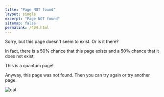 ```yaml
---
title: "Page NOT found"
layout: single
excerpt: "Page NOT found"
sitemap: false
permalink: /404.html
---
```


Sorry, but this page doesn't seem to exist. Or is it there?

In fact, there is a 50% chance that this page exists and a 50% chance that it does not exist,

This is a quantum page!


Anyway, this page was not found. Then you can try again or try another page.


<img src="{{ site.url }}{{ site.baseurl }}/images/andre.png" alt="cat">

<div id="text"></div>
<div id="imagem"></div>


<script>
var y = Math.floor((Math.random() * 2) + 1);
var greet;
var img1 = document.createElement("img");

if (y == 1) {
  greet = "The page exists!";
  img1.src = "/images/andre.png";
} else  {
  greet = "The page does not exists!";
  img1.src = "/images/andre.png";
}
</script>


<script>
document.getElementById("text").innerHTML = greet;

</script>

<script>
document.getElementById("imagem").innerHTML = img1;
</script>

